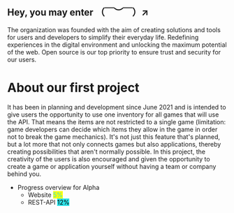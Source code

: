 ## Hey, you may enter （￣︶￣）↗　

The organization was founded with the aim of creating solutions and tools for users and developers to simplify their everyday life. Redefining experiences in the digital environment and unlocking the maximum potential of the web. Open source is our top priority to ensure trust and security for our users.

# About our first project

It has been in planning and development since June 2021 and is intended to give users the opportunity to use one inventory for all games that will use the API. That means the items are not restricted to a single game (limitation: game developers can decide which items they allow in the game in order not to break the game mechanics). It's not just this feature that's planned, but a lot more that not only connects games but also applications, thereby creating possibilities that aren't normally possible. In this project, the creativity of the users is also encouraged and given the opportunity to create a game or application yourself without having a team or company behind you.

- Progress overview for Alpha
  - Website <mark style="color: #2ee2e8">5%</mark>
  - REST-API <mark style="background-color: #2ee2e8">12%</mark> 

#
